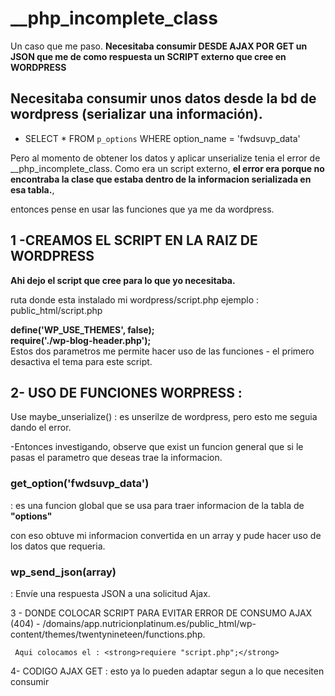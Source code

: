 <h1>__php_incomplete_class</h1>

Un caso que me paso. <strong>Necesitaba consumir DESDE AJAX POR GET un JSON que me de como respuesta un SCRIPT externo que cree en WORDPRESS</strong>

<h2> Necesitaba consumir unos datos desde la bd de wordpress (serializar una información).</h2>

- SELECT * FROM `p_options` WHERE option_name = 'fwdsuvp_data'

Pero al momento de obtener los datos y aplicar unserialize tenia el error de __php_incomplete_class.
Como era un script externo, <strong> el error era porque no encontraba la clase que estaba dentro de la informacion serializada en esa tabla.</strong>,

entonces pense en usar las funciones que ya me da wordpress.
<h2>1 -CREAMOS EL SCRIPT EN LA RAIZ DE WORDPRESS</h2>
<strong>Ahi dejo el script que cree para lo que yo necesitaba. </strong>

ruta donde esta instalado mi wordpress/script.php
ejemplo : public_html/script.php
<p>
<strong>
define('WP_USE_THEMES', false);<br>
require('./wp-blog-header.php');<br>
</strong>
Estos dos parametros me permite hacer uso de las funciones 
 - el primero desactiva el tema para este script.
</p>

<h2>2- USO DE FUNCIONES WORPRESS : </h2>
Use maybe_unserialize() : es unserilze de wordpress, pero esto me seguia dando el error.

-Entonces investigando, observe que exist un funcion general que si le pasas el parametro que deseas
trae la informacion. 

<stron><h3>get_option('fwdsuvp_data')</h3></strong> : es una funcion global que se usa para traer informacion de la tabla de <strong>"options"</strong>

con eso obtuve mi informacion convertida en un array y pude hacer uso de los datos que requeria.

<stron><h3>wp_send_json(array) </h3></strong>  : Envíe una respuesta JSON a una solicitud Ajax.

3 - DONDE COLOCAR SCRIPT PARA EVITAR ERROR DE CONSUMO AJAX (404)
     - /domains/app.nutricionplatinum.es/public_html/wp-content/themes/twentynineteen/functions.php.
     
     Aqui colocamos el : <strong>requiere "script.php";</strong>
     
4- CODIGO AJAX GET : esto ya lo pueden adaptar segun a lo que necesiten consumir

<script>
    $(document).ready(function() {
        var idCliex = 6498;
        $.get(
            "http://localhost/nutri/exportar.php/exportar.php", {
                idCliente: idCliex
            },
            function(data, status) {
                if (status == 'success') {
                    console.log(data);
                }
            },
            "json"
        );

    });
</script>
